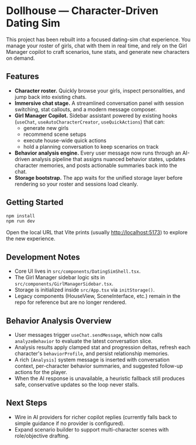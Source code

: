 # Dollhouse — Character-Driven Dating Sim

This project has been rebuilt into a focused dating-sim chat experience.
You manage your roster of girls, chat with them in real time, and rely on
the Girl Manager copilot to craft scenarios, tune stats, and generate new
characters on demand.

## Features

- **Character roster.** Quickly browse your girls, inspect personalities, and jump back into existing chats.
- **Immersive chat stage.** A streamlined conversation panel with session switching, stat callouts, and a modern message composer.
- **Girl Manager Copilot.** Sidebar assistant powered by existing hooks (`useChat`, `useAutoCharacterCreator`, `useQuickActions`) that can:
  - generate new girls
  - recommend scene setups
  - execute house-wide quick actions
  - hold a planning conversation to keep scenarios on track
- **Behavior analysis engine.** Every user message now runs through an AI-driven analysis pipeline that assigns nuanced behavior states, updates character memories, and posts actionable summaries back into the chat.
- **Storage bootstrap.** The app waits for the unified storage layer before rendering so your roster and sessions load cleanly.

## Getting Started

```powershell
npm install
npm run dev
```

Open the local URL that Vite prints (usually <http://localhost:5173>) to explore the new experience.

## Development Notes

- Core UI lives in `src/components/DatingSimShell.tsx`.
- The Girl Manager sidebar logic sits in `src/components/GirlManagerSidebar.tsx`.
- Storage is initialized inside `src/App.tsx` via `initStorage()`.
- Legacy components (HouseView, SceneInterface, etc.) remain in the repo for reference but are no longer rendered.

## Behavior Analysis Overview

- User messages trigger `useChat.sendMessage`, which now calls `analyzeBehavior` to evaluate the latest conversation slice.
- Analysis results apply clamped stat and progression deltas, refresh each character's `behaviorProfile`, and persist relationship memories.
- A rich `[Analysis]` system message is inserted with conversation context, per-character behavior summaries, and suggested follow-up actions for the player.
- When the AI response is unavailable, a heuristic fallback still produces safe, conservative updates so the loop never stalls.

## Next Steps

- Wire in AI providers for richer copilot replies (currently falls back to simple guidance if no provider is configured).
- Expand scenario builder to support multi-character scenes with role/objective drafting.
